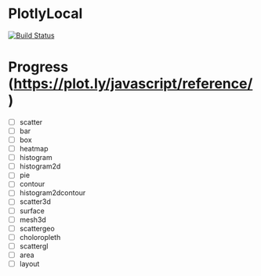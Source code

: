 # PlotlyLocal

[![Build Status](https://travis-ci.org/joshday/PlotlyLocal.jl.svg?branch=master)](https://travis-ci.org/joshday/PlotlyLocal.jl)


# Progress (https://plot.ly/javascript/reference/)

- [ ] scatter
- [ ] bar
- [ ] box
- [ ] heatmap
- [ ] histogram
- [ ] histogram2d
- [ ] pie
- [ ] contour
- [ ] histogram2dcontour
- [ ] scatter3d
- [ ] surface
- [ ] mesh3d
- [ ] scattergeo
- [ ] choloropleth
- [ ] scattergl
- [ ] area
- [ ] layout 
